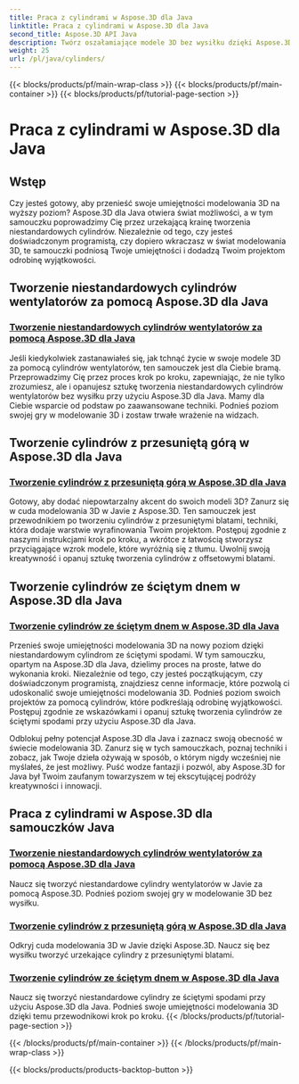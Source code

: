 ```yaml
---
title: Praca z cylindrami w Aspose.3D dla Java
linktitle: Praca z cylindrami w Aspose.3D dla Java
second_title: Aspose.3D API Java
description: Twórz oszałamiające modele 3D bez wysiłku dzięki Aspose.3D dla Java! Naucz się tworzyć cylindry wentylatorów, cylindry z przesuniętą górą i cylindry ze ściętym dołem, korzystając z samouczków.
weight: 25
url: /pl/java/cylinders/
---
```


{{< blocks/products/pf/main-wrap-class >}}
{{< blocks/products/pf/main-container >}}
{{< blocks/products/pf/tutorial-page-section >}}

# Praca z cylindrami w Aspose.3D dla Java

## Wstęp

Czy jesteś gotowy, aby przenieść swoje umiejętności modelowania 3D na wyższy poziom? Aspose.3D dla Java otwiera świat możliwości, a w tym samouczku poprowadzimy Cię przez urzekającą krainę tworzenia niestandardowych cylindrów. Niezależnie od tego, czy jesteś doświadczonym programistą, czy dopiero wkraczasz w świat modelowania 3D, te samouczki podniosą Twoje umiejętności i dodadzą Twoim projektom odrobinę wyjątkowości.

## Tworzenie niestandardowych cylindrów wentylatorów za pomocą Aspose.3D dla Java

### [Tworzenie niestandardowych cylindrów wentylatorów za pomocą Aspose.3D dla Java](./creating-fan-cylinders/)

Jeśli kiedykolwiek zastanawiałeś się, jak tchnąć życie w swoje modele 3D za pomocą cylindrów wentylatorów, ten samouczek jest dla Ciebie bramą. Przeprowadzimy Cię przez proces krok po kroku, zapewniając, że nie tylko zrozumiesz, ale i opanujesz sztukę tworzenia niestandardowych cylindrów wentylatorów bez wysiłku przy użyciu Aspose.3D dla Java. Mamy dla Ciebie wsparcie od podstaw po zaawansowane techniki. Podnieś poziom swojej gry w modelowanie 3D i zostaw trwałe wrażenie na widzach.

## Tworzenie cylindrów z przesuniętą górą w Aspose.3D dla Java

### [Tworzenie cylindrów z przesuniętą górą w Aspose.3D dla Java](./creating-cylinders-with-offset-top/)

Gotowy, aby dodać niepowtarzalny akcent do swoich modeli 3D? Zanurz się w cuda modelowania 3D w Javie z Aspose.3D. Ten samouczek jest przewodnikiem po tworzeniu cylindrów z przesuniętymi blatami, techniki, która dodaje warstwie wyrafinowania Twoim projektom. Postępuj zgodnie z naszymi instrukcjami krok po kroku, a wkrótce z łatwością stworzysz przyciągające wzrok modele, które wyróżnią się z tłumu. Uwolnij swoją kreatywność i opanuj sztukę tworzenia cylindrów z offsetowymi blatami.

## Tworzenie cylindrów ze ściętym dnem w Aspose.3D dla Java

### [Tworzenie cylindrów ze ściętym dnem w Aspose.3D dla Java](./creating-cylinders-with-sheared-bottom/)

Przenieś swoje umiejętności modelowania 3D na nowy poziom dzięki niestandardowym cylindrom ze ściętymi spodami. W tym samouczku, opartym na Aspose.3D dla Java, dzielimy proces na proste, łatwe do wykonania kroki. Niezależnie od tego, czy jesteś początkującym, czy doświadczonym programistą, znajdziesz cenne informacje, które pozwolą ci udoskonalić swoje umiejętności modelowania 3D. Podnieś poziom swoich projektów za pomocą cylindrów, które podkreślają odrobinę wyjątkowości. Postępuj zgodnie ze wskazówkami i opanuj sztukę tworzenia cylindrów ze ściętymi spodami przy użyciu Aspose.3D dla Java.

Odblokuj pełny potencjał Aspose.3D dla Java i zaznacz swoją obecność w świecie modelowania 3D. Zanurz się w tych samouczkach, poznaj techniki i zobacz, jak Twoje dzieła ożywają w sposób, o którym nigdy wcześniej nie myślałeś, że jest możliwy. Puść wodze fantazji i pozwól, aby Aspose.3D for Java był Twoim zaufanym towarzyszem w tej ekscytującej podróży kreatywności i innowacji.
## Praca z cylindrami w Aspose.3D dla samouczków Java
### [Tworzenie niestandardowych cylindrów wentylatorów za pomocą Aspose.3D dla Java](./creating-fan-cylinders/)
Naucz się tworzyć niestandardowe cylindry wentylatorów w Javie za pomocą Aspose.3D. Podnieś poziom swojej gry w modelowanie 3D bez wysiłku.
### [Tworzenie cylindrów z przesuniętą górą w Aspose.3D dla Java](./creating-cylinders-with-offset-top/)
Odkryj cuda modelowania 3D w Javie dzięki Aspose.3D. Naucz się bez wysiłku tworzyć urzekające cylindry z przesuniętymi blatami.
### [Tworzenie cylindrów ze ściętym dnem w Aspose.3D dla Java](./creating-cylinders-with-sheared-bottom/)
Naucz się tworzyć niestandardowe cylindry ze ściętymi spodami przy użyciu Aspose.3D dla Java. Podnieś swoje umiejętności modelowania 3D dzięki temu przewodnikowi krok po kroku.
{{< /blocks/products/pf/tutorial-page-section >}}

{{< /blocks/products/pf/main-container >}}
{{< /blocks/products/pf/main-wrap-class >}}

{{< blocks/products/products-backtop-button >}}
